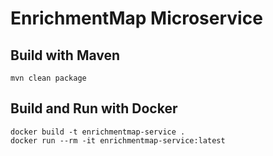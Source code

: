 # EnrichmentMap Microservice

## Build with Maven

```
mvn clean package
```

## Build and Run with Docker

```
docker build -t enrichmentmap-service .
docker run --rm -it enrichmentmap-service:latest
```
